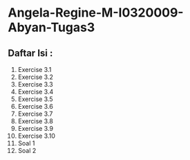 # Angela-Regine-M-I0320009-Abyan-Tugas3

## Daftar Isi :
1. Exercise 3.1
2. Exercise 3.2
3. Exercise 3.3
4. Exercise 3.4
5. Exercise 3.5
6. Exercise 3.6
7. Exercise 3.7
8. Exercise 3.8
9. Exercise 3.9
10. Exercise 3.10
11. Soal 1
12. Soal 2